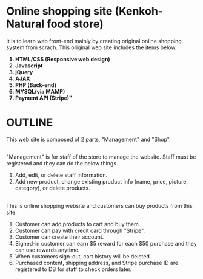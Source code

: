 <h1>Online shopping site (Kenkoh-Natural food store)</h1>							
							
<p>It is to learn web front-end mainly by creating original online shopping system from scrach. 							
This original web site includes the items below.</p>				
	
<ol><b>
<li>HTML/CSS (Responsive web design)</li>
<li>Javascript</li>
<li>jQuery</li>
<li>AJAX</li>
<li>PHP (Back-end)</li>
<li>MYSQL(via MAMP)</li>
<li>Payment API (Stripe)"</li>
</b></ol>
							
<h1>OUTLINE</h1>							
<p>This web site is composed of 2 parts, "Management" and "Shop".	</p>				
							
<h2><Management></h2>	
<p>"Management" is for staff of the store to manage the website.  Staff must be registered and they can do the below things.</p>
<ol>
<li>Add, edit, or delete staff information.	</li>						
<li>Add new product, change existing product info (name, price, picture, category), or delete products.	</li>	
</ol>
							
<h2><Shop></h2>							
<p>This is online shopping website and customers can buy products from this site.	</p>
<ol>
<li>Customer can add products to cart and buy them.</li>					
<li>Customer can pay with credit card through "Stripe".</li>				
<li>Customer can create their account.</li>					
<li>Signed-in customer can earn $5 reward for each $50 purchase and they can use rewards anytime.</li>					
<li>When customers sign-out, cart history will be deleted.</li>					
<li>Purchased content, shipping address, and Stripe purchase ID are registered to DB for staff to check orders later.</li>
</ol>
